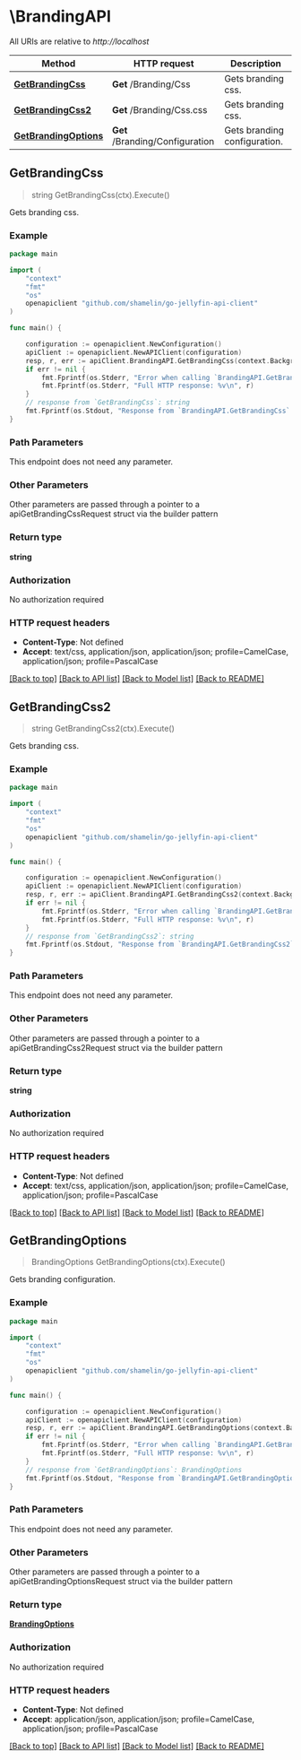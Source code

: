 # \BrandingAPI

All URIs are relative to *http://localhost*

Method | HTTP request | Description
------------- | ------------- | -------------
[**GetBrandingCss**](BrandingAPI.md#GetBrandingCss) | **Get** /Branding/Css | Gets branding css.
[**GetBrandingCss2**](BrandingAPI.md#GetBrandingCss2) | **Get** /Branding/Css.css | Gets branding css.
[**GetBrandingOptions**](BrandingAPI.md#GetBrandingOptions) | **Get** /Branding/Configuration | Gets branding configuration.



## GetBrandingCss

> string GetBrandingCss(ctx).Execute()

Gets branding css.

### Example

```go
package main

import (
	"context"
	"fmt"
	"os"
	openapiclient "github.com/shamelin/go-jellyfin-api-client"
)

func main() {

	configuration := openapiclient.NewConfiguration()
	apiClient := openapiclient.NewAPIClient(configuration)
	resp, r, err := apiClient.BrandingAPI.GetBrandingCss(context.Background()).Execute()
	if err != nil {
		fmt.Fprintf(os.Stderr, "Error when calling `BrandingAPI.GetBrandingCss``: %v\n", err)
		fmt.Fprintf(os.Stderr, "Full HTTP response: %v\n", r)
	}
	// response from `GetBrandingCss`: string
	fmt.Fprintf(os.Stdout, "Response from `BrandingAPI.GetBrandingCss`: %v\n", resp)
}
```

### Path Parameters

This endpoint does not need any parameter.

### Other Parameters

Other parameters are passed through a pointer to a apiGetBrandingCssRequest struct via the builder pattern


### Return type

**string**

### Authorization

No authorization required

### HTTP request headers

- **Content-Type**: Not defined
- **Accept**: text/css, application/json, application/json; profile=CamelCase, application/json; profile=PascalCase

[[Back to top]](#) [[Back to API list]](../README.md#documentation-for-api-endpoints)
[[Back to Model list]](../README.md#documentation-for-models)
[[Back to README]](../README.md)


## GetBrandingCss2

> string GetBrandingCss2(ctx).Execute()

Gets branding css.

### Example

```go
package main

import (
	"context"
	"fmt"
	"os"
	openapiclient "github.com/shamelin/go-jellyfin-api-client"
)

func main() {

	configuration := openapiclient.NewConfiguration()
	apiClient := openapiclient.NewAPIClient(configuration)
	resp, r, err := apiClient.BrandingAPI.GetBrandingCss2(context.Background()).Execute()
	if err != nil {
		fmt.Fprintf(os.Stderr, "Error when calling `BrandingAPI.GetBrandingCss2``: %v\n", err)
		fmt.Fprintf(os.Stderr, "Full HTTP response: %v\n", r)
	}
	// response from `GetBrandingCss2`: string
	fmt.Fprintf(os.Stdout, "Response from `BrandingAPI.GetBrandingCss2`: %v\n", resp)
}
```

### Path Parameters

This endpoint does not need any parameter.

### Other Parameters

Other parameters are passed through a pointer to a apiGetBrandingCss2Request struct via the builder pattern


### Return type

**string**

### Authorization

No authorization required

### HTTP request headers

- **Content-Type**: Not defined
- **Accept**: text/css, application/json, application/json; profile=CamelCase, application/json; profile=PascalCase

[[Back to top]](#) [[Back to API list]](../README.md#documentation-for-api-endpoints)
[[Back to Model list]](../README.md#documentation-for-models)
[[Back to README]](../README.md)


## GetBrandingOptions

> BrandingOptions GetBrandingOptions(ctx).Execute()

Gets branding configuration.

### Example

```go
package main

import (
	"context"
	"fmt"
	"os"
	openapiclient "github.com/shamelin/go-jellyfin-api-client"
)

func main() {

	configuration := openapiclient.NewConfiguration()
	apiClient := openapiclient.NewAPIClient(configuration)
	resp, r, err := apiClient.BrandingAPI.GetBrandingOptions(context.Background()).Execute()
	if err != nil {
		fmt.Fprintf(os.Stderr, "Error when calling `BrandingAPI.GetBrandingOptions``: %v\n", err)
		fmt.Fprintf(os.Stderr, "Full HTTP response: %v\n", r)
	}
	// response from `GetBrandingOptions`: BrandingOptions
	fmt.Fprintf(os.Stdout, "Response from `BrandingAPI.GetBrandingOptions`: %v\n", resp)
}
```

### Path Parameters

This endpoint does not need any parameter.

### Other Parameters

Other parameters are passed through a pointer to a apiGetBrandingOptionsRequest struct via the builder pattern


### Return type

[**BrandingOptions**](BrandingOptions.md)

### Authorization

No authorization required

### HTTP request headers

- **Content-Type**: Not defined
- **Accept**: application/json, application/json; profile=CamelCase, application/json; profile=PascalCase

[[Back to top]](#) [[Back to API list]](../README.md#documentation-for-api-endpoints)
[[Back to Model list]](../README.md#documentation-for-models)
[[Back to README]](../README.md)

